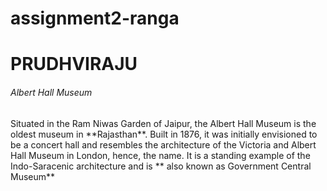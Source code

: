 # assignment2-ranga

<html>
<h1>PRUDHVIRAJU</h1>
<h6> Albert Hall Museum</h6>
<p> Situated in the Ram Niwas Garden of Jaipur, the Albert Hall Museum is the oldest museum in **Rajasthan**. Built in 1876, it was initially envisioned to be a concert hall and resembles the architecture of the Victoria and Albert Hall Museum in London, hence, the name. It is a standing example of the Indo-Saracenic architecture and is ** also known as Government Central Museum**</p>
</html>

